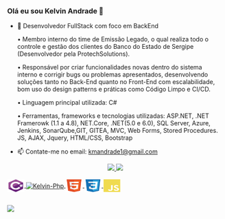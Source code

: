 ### Olá eu sou Kelvin Andrade 👋



- 🔭 Desenvolvedor FullStack com foco em BackEnd

  • Membro interno do time de Emissão Legado, o qual realiza todo o controle e
  gestão dos clientes do Banco do Estado de Sergipe (Desenvolvedor pela ProtechSolutions).
  
  • Responsável por criar funcionalidades novas dentro do sistema interno e
  corrigir bugs ou problemas apresentados, desenvolvendo soluções tanto no
  Back-End quanto no Front-End com escalabilidade, bom uso do design
  patterns e práticas como Código Limpo e CI/CD.
  
  • Linguagem principal utilizada: C#
  
  • Ferramentas, frameworks e tecnologias utilizadas:
  ASP.NET, .NET Framerowk (1.1 a 4.8), NET.Core, .NET(5.0 e 6.0), SQL Server,
  Azure, Jenkins, SonarQube,GIT, GITEA, MVC, Web Forms, Stored Procedures.
  JS, AJAX, Jquery, HTML/CSS, Bootstrap
 
- 📫 Contate-me no email: kmandrade1@gmail.com


<div align="center">
  <a href="https://github.com/kmandrade">
  <img height="180em" src="https://github-readme-stats.vercel.app/api?username=kmandrade&show_icons=true&theme=dark&include_all_commits=true&count_private=true"/>
  <img height="180em" src="https://github-readme-stats.vercel.app/api/top-langs/?username=kmandrade&layout=compact&langs_count=7&theme=dark"/>
</div>
<div style="display: inline_block"><br>
  
  <img align="center" alt="Kelvin-Csharp" height="30" width="40" src="https://raw.githubusercontent.com/devicons/devicon/master/icons/csharp/csharp-original.svg">
  <img align="center" alt="Kelvin-Php" height="30" width="40" src="https://cdn.jsdelivr.net/gh/devicons/devicon/icons/php/php-original.svg">
  <img align="center" alt="Kelvin-HTML" height="30" width="40" src="https://raw.githubusercontent.com/devicons/devicon/master/icons/html5/html5-original.svg">
  <img align="center" alt="Kelvin-CSS" height="30" width="40" src="https://raw.githubusercontent.com/devicons/devicon/master/icons/css3/css3-original.svg">
  <img align="center" alt="Kelvin-Js" height="30" width="40" src="https://raw.githubusercontent.com/devicons/devicon/master/icons/javascript/javascript-plain.svg">
</div>
  
##
  <div>
    <a href="https://www.linkedin.com/in/kelvin-andrade/" target="_blank"><img src="https://img.shields.io/badge/-LinkedIn-%230077B5?style=for-the-badge&logo=linkedin&logoColor=white" target="_blank"></a> 
  
  </div>

